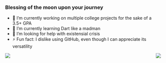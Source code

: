 ### Blessing of the moon upon your journey

- 🔭 I’m currently working on multiple college projects for the sake of a 3.5+ GPA
- 🌱 I’m currently learning Dart like a madman
- 🤔 I’m looking for help with existensial crisis
- ⚡ Fun fact: I dislike using GitHub, even though I can appreciate its versatility

<a href="https://github.com/FXLJA/github-readme-stats">
  <img align="left" src="https://github-readme-stats.vercel.app/api?username=FXLJA&&show_icons=true&theme=react" />
</a>
<a href="https://github.com/FXLJA/top_langs">
  <img align="right" src="https://github-readme-stats.vercel.app/api/top-langs/?username=FXLJA&layout=compact" />
</a>
